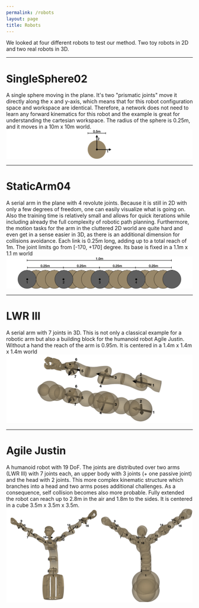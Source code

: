 ```yaml
---
permalink: /robots
layout: page
title: Robots
---
```

We looked at four different robots to test our method.
Two toy robots in 2D and two real robots in 3D. 

---
# SingleSphere02
A single sphere moving in the plane.
It's two "prismatic joints" move it directly along the x and y-axis, which means that for this robot configuration space and workspace are identical.
Therefore, a network does not need to learn any forward kinematics for this robot and the example is great for understanding the cartesian workspace.
The radius of the sphere is 0.25m, and it moves in a 10m x 10m world.
![SingleSphere02](../assets/imgs/robots/SingleSphere02_f.png)

---
# StaticArm04
A serial arm in the plane with 4 revolute joints.
Because it is still in 2D with only a few degrees of freedom, one can easily visualize what is going on. 
Also the training time is relatively small and allows for quick iterations while including already the full complexity of robotic path planning.
Furthermore, the motion tasks for the arm in the cluttered 2D world are quite hard and even get in a sense easier in 3D, as there is an additional dimension for collisions avoidance. 
Each link is 0.25m long, adding up to a total reach of 1m.
The joint limits go from [-170, +170] degree.
Its base is fixed in a 1.1m x 1.1 m world
![StaticArm04](../assets/imgs/robots/StaticArm04_f.png)

---
# LWR III
A serial arm with 7 joints in 3D.
This is not only a classical example for a robotic arm but also a building block for the humanoid robot Agile Justin.
Without a hand the reach of the arm is 0.95m.
It is centered in a 1.4m x 1.4m x 1.4m world
![JustinArm07](../assets/imgs/robots/JustinArm07_f.png)

---
# Agile Justin
A humanoid robot with 19 DoF.
The joints are distributed over two arms (LWR III) with 7 joints each, an upper body with 3 joints (+ one passive joint)
and the head with 2 joints.
This more complex kinematic structure which branches into a head and two arms poses additional challenges.
As a consequence, self collision becomes also more probable.
Fully extended the robot can reach up to 2.8m in the air and 1.8m to the sides.
It is centered in a cube 3.5m x 3.5m x 3.5m.
![Justin19](../assets/imgs/robots/Justin19_f.png)
